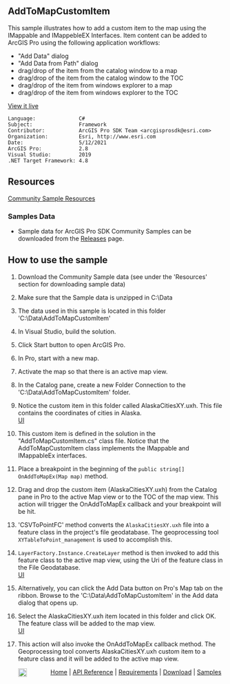 ## AddToMapCustomItem

<!-- TODO: Write a brief abstract explaining this sample -->
This sample illustrates how to add a custom item to the map using the IMappable and IMappebleEX Interfaces.  Item content can be added to ArcGIS Pro using the following application workflows:  
* "Add Data" dialog  
* "Add Data from Path" dialog  
* drag/drop of the item from the catalog window to a map  
* drag/drop of the item from the catalog window to the TOC  
* drag/drop of the item from windows explorer to a map  
* drag/drop of the item from windows explorer to the TOC  
  


<a href="http://pro.arcgis.com/en/pro-app/sdk/" target="_blank">View it live</a>

<!-- TODO: Fill this section below with metadata about this sample-->
```
Language:              C#
Subject:               Framework
Contributor:           ArcGIS Pro SDK Team <arcgisprosdk@esri.com>
Organization:          Esri, http://www.esri.com
Date:                  5/12/2021
ArcGIS Pro:            2.8
Visual Studio:         2019
.NET Target Framework: 4.8
```

## Resources

[Community Sample Resources](https://github.com/Esri/arcgis-pro-sdk-community-samples#resources)

### Samples Data

* Sample data for ArcGIS Pro SDK Community Samples can be downloaded from the [Releases](https://github.com/Esri/arcgis-pro-sdk-community-samples/releases) page.  

## How to use the sample
<!-- TODO: Explain how this sample can be used. To use images in this section, create the image file in your sample project's screenshots folder. Use relative url to link to this image using this syntax: ![My sample Image](FacePage/SampleImage.png) -->
1. Download the Community Sample data (see under the 'Resources' section for downloading sample data)  
1. Make sure that the Sample data is unzipped in C:\Data  
1. The data used in this sample is located in this folder 'C:\Data\AddToMapCustomItem'  
1. In Visual Studio, build the solution.  
1. Click Start button to open ArcGIS Pro.  
1. In Pro, start with a new map.    
1. Activate the map so that there is an active map view.  
1. In the Catalog pane, create a new Folder Connection to the 'C:\Data\AddToMapCustomItem' folder.  
1. Notice the custom item in this folder called AlaskaCitiesXY.uxh. This file contains the coordinates of cities in Alaska.  
[UI](Screenshots/customItem.png)  
  
1. This custom item is defined in the solution in the "AddToMapCustomItem.cs" class file. Notice that the AddToMapCustomItem class implements the IMappable and IMappableEx interfaces.  
1. Place a breakpoint in the beginning of the `public string[] OnAddToMapEx(Map map)` method.  
1. Drag and drop the custom item (AlaskaCitiesXY.uxh) from the Catalog pane in Pro to the active Map view or to the TOC of the map view. This action will trigger the OnAddToMapEx callback and your breakpoint will be hit.  
1. 'CSVToPointFC' method converts the `AlaskaCitiesXY.uxh` file into a feature class in the project's file geodatabase. The geoprocessing tool `XYTableToPoint_management` is used to accomplish this.  
1. `LayerFactory.Instance.CreateLayer` method is then invoked to add this feature class to the active map view, using the Uri of the feature class in the File Geodatabase.  
[UI](Screenshots/CreateLayer.png)   
  
1. Alternatively, you can click the Add Data button on Pro's Map tab on the ribbon. Browse to the 'C:\Data\AddToMapCustomItem' in the Add data dialog that opens up.  
1. Select the AlaskaCitiesXY.uxh item located in this folder and click OK. The feature class will be added to the map view.  
[UI](Screenshots/AddToMap.png)      
  
1. This action will also invoke the OnAddToMapEx callback method. The Geoprocessing tool converts AlaskaCitiesXY.uxh custom item to a feature class and it will be added to the active map view.  
  


<!-- End -->

&nbsp;&nbsp;&nbsp;&nbsp;&nbsp;&nbsp;<img src="https://esri.github.io/arcgis-pro-sdk/images/ArcGISPro.png"  alt="ArcGIS Pro SDK for Microsoft .NET Framework" height = "20" width = "20" align="top"  >
&nbsp;&nbsp;&nbsp;&nbsp;&nbsp;&nbsp;&nbsp;&nbsp;&nbsp;&nbsp;&nbsp;&nbsp;
[Home](https://github.com/Esri/arcgis-pro-sdk/wiki) | <a href="https://pro.arcgis.com/en/pro-app/latest/sdk/api-reference" target="_blank">API Reference</a> | [Requirements](https://github.com/Esri/arcgis-pro-sdk/wiki#requirements) | [Download](https://github.com/Esri/arcgis-pro-sdk/wiki#installing-arcgis-pro-sdk-for-net) | <a href="https://github.com/esri/arcgis-pro-sdk-community-samples" target="_blank">Samples</a>
